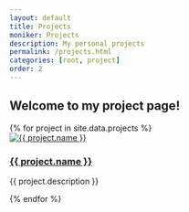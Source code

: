 ```yaml
---
layout: default
title: Projects
moniker: Projects
description: My personal projects
permalink: /projects.html
categories: [root, project]
order: 2
---
```


## Welcome to my project page!

<div class="projects-grid ">
{% for project in site.data.projects %}
  <div class="project-item " id="txt-bkg">
    <a href="{{ project.link }}">
    <img src="{{ project.image }}" alt="{{ project.name }}">
    </a>
    <h3><a href="{{ project.link }}">{{ project.name }}</a></h3>
    <p>{{ project.description }}</p>
  </div>
{% endfor %}
</div>
